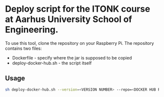 # Deploy script for the ITONK course at Aarhus University School of Engineering. 

To use this tool, clone the repository on your Raspberry Pi. The repository contains two files: 
* Dockerfile - specify where the jar is supposed to be copied
* deploy-docker-hub.sh - the script itself

## Usage
```bash
sh deploy-docker-hub.sh --version=<VERSION NUMBER> --repo=<DOCKER HUB REPOSITORY>
```

